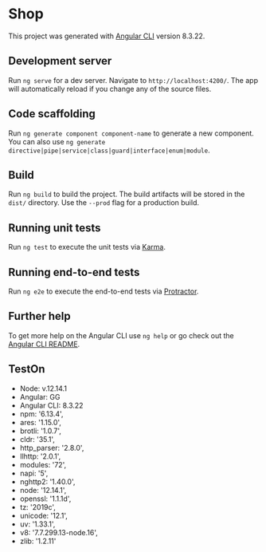# Shop

This project was generated with [Angular CLI](https://github.com/angular/angular-cli) version 8.3.22.

## Development server

Run `ng serve` for a dev server. Navigate to `http://localhost:4200/`. The app will automatically reload if you change any of the source files.

## Code scaffolding

Run `ng generate component component-name` to generate a new component. You can also use `ng generate directive|pipe|service|class|guard|interface|enum|module`.

## Build

Run `ng build` to build the project. The build artifacts will be stored in the `dist/` directory. Use the `--prod` flag for a production build.

## Running unit tests

Run `ng test` to execute the unit tests via [Karma](https://karma-runner.github.io).

## Running end-to-end tests

Run `ng e2e` to execute the end-to-end tests via [Protractor](http://www.protractortest.org/).

## Further help

To get more help on the Angular CLI use `ng help` or go check out the [Angular CLI README](https://github.com/angular/angular-cli/blob/master/README.md).

## TestOn

- Node: v.12.14.1
- Angular: GG 
- Angular CLI: 8.3.22
- npm: '6.13.4',       
- ares: '1.15.0',      
- brotli: '1.0.7',     
- cldr: '35.1',        
- http_parser: '2.8.0',
- llhttp: '2.0.1',
- modules: '72',
- napi: '5',
- nghttp2: '1.40.0',
- node: '12.14.1',
- openssl: '1.1.1d',
- tz: '2019c',
- unicode: '12.1',
- uv: '1.33.1',
- v8: '7.7.299.13-node.16',
- zlib: '1.2.11'
